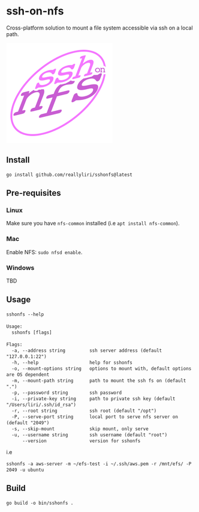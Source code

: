# ssh-on-nfs

Cross-platform solution to mount a file system accessible via ssh on a local path.

![icon](sshonfs.png)

## Install

```shell
go install github.com/reallyliri/sshonfs@latest
```

## Pre-requisites

### Linux

Make sure you have `nfs-common` installed (i.e `apt install nfs-common`).

### Mac

Enable NFS: `sudo nfsd enable`.

### Windows

TBD

## Usage

```shell
sshonfs --help

Usage:
  sshonfs [flags]

Flags:
  -a, --address string         ssh server address (default "127.0.0.1:22")
  -h, --help                   help for sshonfs
  -o, --mount-options string   options to mount with, default options are OS dependent
  -m, --mount-path string      path to mount the ssh fs on (default ".")
  -p, --password string        ssh password
  -i, --private-key string     path to private ssh key (default "/Users/liri/.ssh/id_rsa")
  -r, --root string            ssh root (default "/opt")
  -P, --serve-port string      local port to serve nfs server on (default "2049")
  -s, --skip-mount             skip mount, only serve
  -u, --username string        ssh username (default "root")
      --version                version for sshonfs
```

i.e

```shell
sshonfs -a aws-server -m ~/efs-test -i ~/.ssh/aws.pem -r /mnt/efs/ -P 2049 -u ubuntu
```

## Build

```shell
go build -o bin/sshonfs .
```
